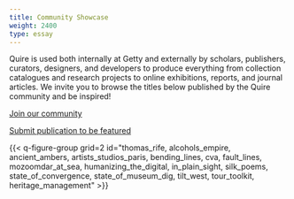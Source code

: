 ```yaml
---
title: Community Showcase
weight: 2400
type: essay
---
```


Quire is used both internally at Getty and externally by scholars, publishers, curators, designers, and developers to produce everything from collection catalogues and research projects to online exhibitions, reports, and journal articles. We invite you to browse the titles below published by the Quire community and be inspired!

<div class="action-button">

[Join our community](/community/join-us/)
</div>

<div class="action-button">

[Submit publication to be featured](#)
</div>

{{< q-figure-group grid=2 id="thomas_rife, alcohols_empire, ancient_ambers, artists_studios_paris, bending_lines, cva, fault_lines, mozoomdar_at_sea, humanizing_the_digital, in_plain_sight, silk_poems, state_of_convergence, state_of_museum_dig, tilt_west,  tour_toolkit, heritage_management" >}}
